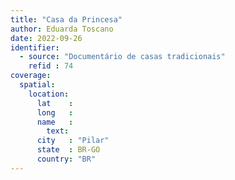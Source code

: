 ```yaml
---
title: "Casa da Princesa"
author: Eduarda Toscano
date: 2022-09-26
identifier:
  - source: "Documentário de casas tradicionais"
    refid : 74
coverage:
  spatial:
    location:
      lat    :
      long   :
      name   :
        text:
      city   : "Pilar"
      state  : BR-GO
      country: "BR"
---
```


